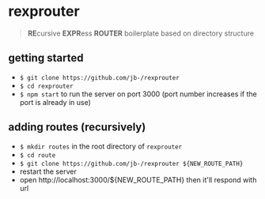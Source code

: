 # rexprouter
> **RE**cursive **EXPR**ess **ROUTER** boilerplate based on directory structure

## getting started
* `$ git clone https://github.com/jb-/rexprouter`
* `$ cd rexprouter`
* `$ npm start` to run the server on port 3000 (port number increases if the port is already in use)

## adding routes (recursively)
* `$ mkdir routes` in the root directory of `rexprouter`
* `$ cd route`
* `$ git clone https://github.com/jb-/rexprouter ${NEW_ROUTE_PATH}`
* restart the server
* open http://localhost:3000/${NEW_ROUTE_PATH} then it'll respond with url
